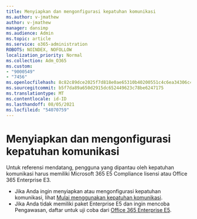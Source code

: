 ```yaml
---
title: Menyiapkan dan mengonfigurasi kepatuhan komunikasi
ms.author: v-jmathew
author: v-jmathew
manager: dansimp
ms.audience: Admin
ms.topic: article
ms.service: o365-administration
ROBOTS: NOINDEX, NOFOLLOW
localization_priority: Normal
ms.collection: Adm_O365
ms.custom:
- "9000549"
- "7456"
ms.openlocfilehash: 8c82c89dce2025f7d818e0ae65310b40200551c4c6ea34306c4104dc8557efcf
ms.sourcegitcommit: b5f7da89a650d2915dc652449623c78be6247175
ms.translationtype: MT
ms.contentlocale: id-ID
ms.lasthandoff: 08/05/2021
ms.locfileid: "54070759"
---
```

# <a name="set-up-and-configure-communication-compliance"></a>Menyiapkan dan mengonfigurasi kepatuhan komunikasi

Untuk referensi mendatang, pengguna yang dipantau oleh kepatuhan komunikasi harus memiliki Microsoft 365 E5 Compliance lisensi atau Office 365 Enterprise E3.

* Jika Anda ingin menyiapkan atau mengonfigurasi kepatuhan komunikasi, lihat [Mulai menggunakan kepatuhan komunikasi](https://go.microsoft.com/fwlink/?linkid=2111549).
* Jika Anda tidak memiliki paket Enterprise E5 dan ingin mencoba Pengawasan, daftar untuk uji coba dari [Office 365 Enterprise E5](https://go.microsoft.com/fwlink/p/?LinkID=698279).
